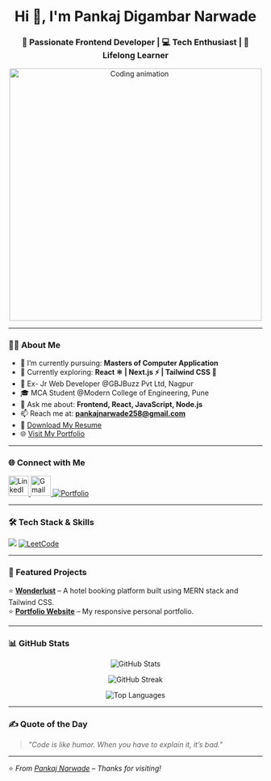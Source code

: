 <h1 align="center">Hi 👋, I'm Pankaj Digambar Narwade</h1>
<h3 align="center">🚀 Passionate Frontend Developer | 💻 Tech Enthusiast | 🎯 Lifelong Learner</h3>

<p align="center">
  <img src="https://media.giphy.com/media/qgQUggAC3Pfv687qPC/giphy.gif" width="500" alt="Coding animation">
</p>

---

### 👨‍💻 About Me

- 🔭 I’m currently pursuing: **Masters of Computer Application**
- 🌱 Currently exploring: **React ⚛️ | Next.js ⚡ | Tailwind CSS 💨**
- 💼 Ex- Jr Web Developer @GBJBuzz Pvt Ltd, Nagpur
- 🎓 MCA Student @Modern College of Engineering, Pune
- 💬 Ask me about: **Frontend, React, JavaScript, Node.js**
- 📫 Reach me at: **pankajnarwade258@gmail.com**
- 📄 [Download My Resume](https://drive.google.com/file/d/1hHBZyi7EDDNChn9IywUOeVfoOcatq2z8/view)
- 🌐 [Visit My Portfolio](https://pankajnarwade.netlify.app/)

---

### 🌐 Connect with Me

<p align="left">
  <a href="https://www.linkedin.com/in/pankaj-narwade-13a053260/" target="_blank">
    <img src="https://skillicons.dev/icons?i=linkedin" height="40" alt="LinkedIn"/>
  </a>
  <a href="mailto:pankajnarwade258@gmail.com" target="_blank">
    <img src="https://skillicons.dev/icons?i=gmail" height="40" alt="Gmail"/>
  </a>
  <a href="https://pankajnarwade.netlify.app/" target="_blank">
    <img src="https://img.shields.io/badge/Portfolio-000?style=for-the-badge&logo=vercel&logoColor=white" alt="Portfolio"/>
  </a>
</p>

---

### 🛠 Tech Stack & Skills

<p align="left">
  <img src="https://skillicons.dev/icons?i=html,css,js,react,nodejs,express,mongodb,mysql,oracle,,c,cpp,java,python,,git,github,vscode,eclipse" />
    <a href="https://leetcode.com/u/Pankaj_Narwade_28/" ><img src="https://img.shields.io/badge/LeetCode-FFA116?style=for-the-badge&logo=leetcode&logoColor=black" alt="LeetCode"/></a>

</p>

---

### 📂 Featured Projects

⭐ **[Wonderlust](https://github.com/PankajNarwade28/wonderlust)** – A hotel booking platform built using MERN stack and Tailwind CSS.   
⭐ **[Portfolio Website](https://pankajnarwade.netlify.app/)** – My responsive personal portfolio.

---

### 📊 GitHub Stats

<p align="center">
  <img src="https://github-readme-stats.vercel.app/api?username=PankajNarwade28&show_icons=true&theme=tokyonight" alt="GitHub Stats" />
</p>

<p align="center">
  <img src="https://github-readme-streak-stats.herokuapp.com/?user=PankajNarwade28&theme=tokyonight" alt="GitHub Streak" />
</p>

<p align="center">
  <img src="https://github-readme-stats.vercel.app/api/top-langs/?username=PankajNarwade28&layout=compact&theme=tokyonight" alt="Top Languages" />
</p>

---

### ✍️ Quote of the Day

> _"Code is like humor. When you have to explain it, it’s bad."_

---

⭐ _From [Pankaj Narwade](https://github.com/PankajNarwade28) – Thanks for visiting!_

